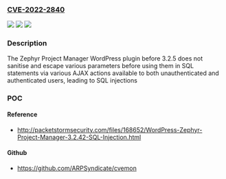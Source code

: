 ### [CVE-2022-2840](https://cve.mitre.org/cgi-bin/cvename.cgi?name=CVE-2022-2840)
![](https://img.shields.io/static/v1?label=Product&message=Zephyr%20Project%20Manager&color=blue)
![](https://img.shields.io/static/v1?label=Version&message=n%2Fa&color=blue)
![](https://img.shields.io/static/v1?label=Vulnerability&message=CWE-89%20SQL%20Injection&color=brighgreen)

### Description

The Zephyr Project Manager WordPress plugin before 3.2.5 does not sanitise and escape various parameters before using them in SQL statements via various AJAX actions available to both unauthenticated and authenticated users, leading to SQL injections

### POC

#### Reference
- http://packetstormsecurity.com/files/168652/WordPress-Zephyr-Project-Manager-3.2.42-SQL-Injection.html

#### Github
- https://github.com/ARPSyndicate/cvemon

